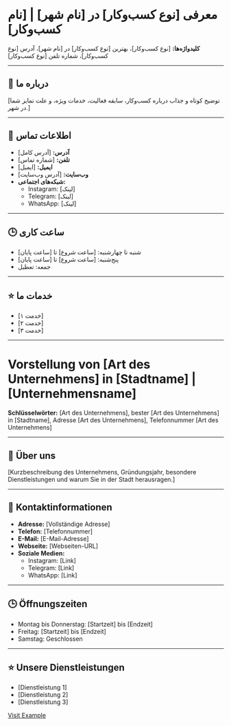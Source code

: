 # معرفی [نوع کسب‌وکار] در [نام شهر] | [نام کسب‌وکار]

**کلیدواژه‌ها:** [نوع کسب‌وکار]، بهترین [نوع کسب‌وکار] در [نام شهر]، آدرس [نوع کسب‌وکار]، شماره تلفن [نوع کسب‌وکار]

---

## 🏢 درباره ما
[توضیح کوتاه و جذاب درباره کسب‌وکار، سابقه فعالیت، خدمات ویژه، و علت تمایز شما در شهر.]

---

## 📍 اطلاعات تماس
- **آدرس:** [آدرس کامل]
- **تلفن:** [شماره تماس]
- **ایمیل:** [ایمیل]
- **وب‌سایت:** [آدرس وب‌سایت]
- **شبکه‌های اجتماعی:**
    - Instagram: [لینک]
    - Telegram: [لینک]
    - WhatsApp: [لینک]

---

## 🕒 ساعت کاری
- شنبه تا چهارشنبه: [ساعت شروع] تا [ساعت پایان]
- پنج‌شنبه: [ساعت شروع] تا [ساعت پایان]
- جمعه: تعطیل

---

## ⭐ خدمات ما
- [خدمت ۱]
- [خدمت ۲]
- [خدمت ۳]

---

# Vorstellung von [Art des Unternehmens] in [Stadtname] | [Unternehmensname]

**Schlüsselwörter:** [Art des Unternehmens], bester [Art des Unternehmens] in [Stadtname], Adresse [Art des Unternehmens], Telefonnummer [Art des Unternehmens]

---

## 🏢 Über uns
[Kurzbeschreibung des Unternehmens, Gründungsjahr, besondere Dienstleistungen und warum Sie in der Stadt herausragen.]

---

## 📍 Kontaktinformationen
- **Adresse:** [Vollständige Adresse]
- **Telefon:** [Telefonnummer]
- **E-Mail:** [E-Mail-Adresse]
- **Webseite:** [Webseiten-URL]
- **Soziale Medien:**
    - Instagram: [Link]
    - Telegram: [Link]
    - WhatsApp: [Link]

---

## 🕒 Öffnungszeiten
- Montag bis Donnerstag: [Startzeit] bis [Endzeit]
- Freitag: [Startzeit] bis [Endzeit]
- Samstag: Geschlossen

---

## ⭐ Unsere Dienstleistungen
- [Dienstleistung 1]
- [Dienstleistung 2]
- [Dienstleistung 3]


<a href="https://example.com" target="_blank" rel="nofollow noopener">Visit Example</a>
